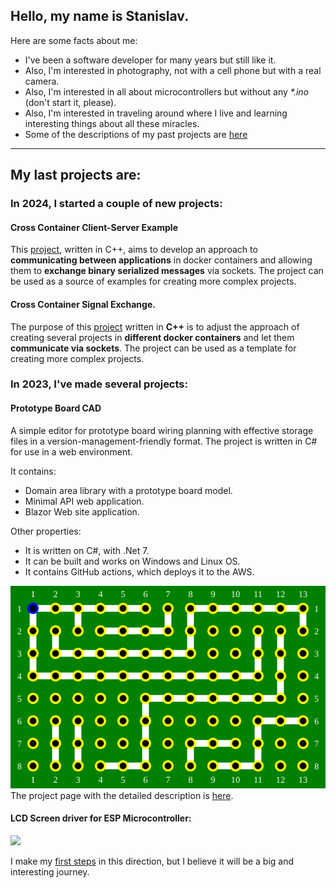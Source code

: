 ## Hello, my name is Stanislav.
Here are some facts about me:
- I've been a software developer for many years but still like it.
- Also, I'm interested in photography, not with a cell phone but with a real camera.
- Also, I'm interested in all about microcontrollers but without any *\*.ino* (don't start it, please).
- Also, I'm interested in traveling around where I live and learning interesting things about all these miracles.
- Some of the descriptions of my past projects are [here](https://github.com/K-S-K/CV/blob/main/README.md#project-gallery)

<hr>

## My last projects are:
### In 2024, I started a couple of new projects:
#### Cross Container Client-Server Example
This [project](https://github.com/K-S-K/CCCS), written in C++, aims to develop an approach to **communicating between applications** in docker containers and allowing them to **exchange binary serialized messages** via sockets. The project can be used as a source of examples for creating more complex projects.

#### Cross Container Signal Exchange.
The purpose of this [project](https://github.com/K-S-K/CCSS) written in **C++** is to adjust the approach of creating several projects in **different docker containers** and let them **communicate via sockets**. The project can be used as a template for creating more complex projects.

### In 2023, I've made several projects:
#### Prototype Board CAD
A simple editor for prototype board wiring planning with effective storage files in a version-management-friendly format.<be>
The project is written in C# for use in a web environment. 

It contains:
- Domain area library with a prototype board model.
- Minimal API web application.
- Blazor Web site application.

Other properties:
- It is written on C#, with .Net 7.
- It can be built and works on Windows and Linux OS.
- It contains GitHub actions, which deploys it to the AWS.

![Demo Board](https://github.com/K-S-K/BreadBoardCad/blob/master/BBCAD.Doc/board-1.svg)<br>
The project page with the detailed description is [here](https://github.com/K-S-K/CV/blob/main/Articles/30_BBCAD/Article.md).

#### LCD Screen driver for ESP Microcontroller:<br>
![](https://github.com/K-S-K/ESP32-02-OLed-SSD1366/blob/master/docs/oled.gif)

I make my [first steps](https://github.com/K-S-K/ESP32-02-OLed-SSD1366/blob/master/docs/Ch01_LostBits.md) in this direction, but I believe it will be a big and interesting journey.

